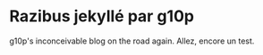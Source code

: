 Razibus jekyllé par g10p
========================

g10p's inconceivable blog on the road again. Allez, encore un test.
